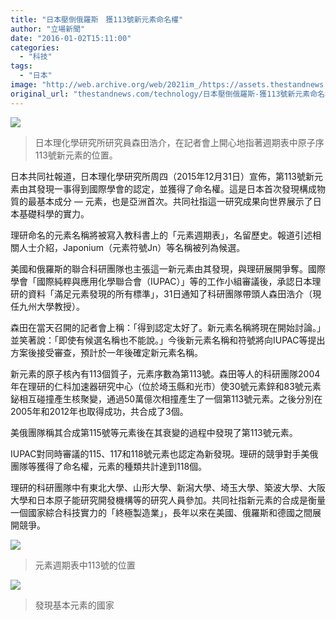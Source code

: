```yaml
---
title: "日本壓倒俄羅斯　獲113號新元素命名權"
author: "立場新聞"
date: "2016-01-02T15:11:00"
categories:
  - "科技"
tags:
  - "日本"
image: "http://web.archive.org/web/2021im_/https://assets.thestandnews.com/media/photos/element-113_6zDGJ.jpg"
original_url: "thestandnews.com/technology/日本壓倒俄羅斯-獲113號新元素命名權"
---
```

![](http://web.archive.org/web/2021im_/https://assets.thestandnews.com/media/photos/element-113_6zDGJ.jpg)

> 日本理化學研究所研究員森田浩介，在記者會上開心地指著週期表中原子序113號新元素的位置。

日本共同社報道，日本理化學研究所周四（2015年12月31日）宣佈，第113號新元素由其發現一事得到國際學會的認定，並獲得了命名權。這是日本首次發現構成物質的最基本成分 — 元素，也是亞洲首次。共同社指這一研究成果向世界展示了日本基礎科學的實力。

理研命名的元素名稱將被寫入教科書上的「元素週期表」，名留歷史。報道引述相關人士介紹，Japonium（元素符號Jn）等名稱被列為候選。

美國和俄羅斯的聯合科研團隊也主張這一新元素由其發現，與理研展開爭奪。國際學會「國際純粹與應用化學聯合會（IUPAC）」等的工作小組審議後，承認日本理研的資料「滿足元素發現的所有標準」，31日通知了科研團隊帶頭人森田浩介（現任九州大學教授）。

森田在當天召開的記者會上稱：「得到認定太好了。新元素名稱將現在開始討論。」並笑著說：「即使有候選名稱也不能說。」今後新元素名稱和符號將向IUPAC等提出方案後接受審查，預計於一年後確定新元素名稱。

新元素的原子核內有113個質子，元素序數為第113號。森田等人的科研團隊2004年在理研的仁科加速器研究中心（位於埼玉縣和光市）使30號元素鋅和83號元素鉍相互碰撞產生核聚變，通過50萬億次相撞產生了一個第113號元素。之後分別在2005年和2012年也取得成功，共合成了3個。

美俄團隊稱其合成第115號等元素後在其衰變的過程中發現了第113號元素。

IUPAC對同時審議的115、117和118號元素也認定為新發現。理研的競爭對手美俄團隊等獲得了命名權，元素的種類共計達到118個。

理研的科研團隊中有東北大學、山形大學、新潟大學、埼玉大學、築波大學、大阪大學和日本原子能研究開發機構等的研究人員參加。共同社指新元素的合成是衡量一個國家綜合科技實力的「終極製造業」，長年以來在美國、俄羅斯和德國之間展開競爭。

![](http://web.archive.org/web/2021im_/https://assets.thestandnews.com/media/photos/elementtable_FZgpk.gif)
> 元素週期表中113號的位置

![](http://web.archive.org/web/2021im_/https://assets.thestandnews.com/media/photos/element-113-500_Dt85r.jpg)
> 發現基本元素的國家